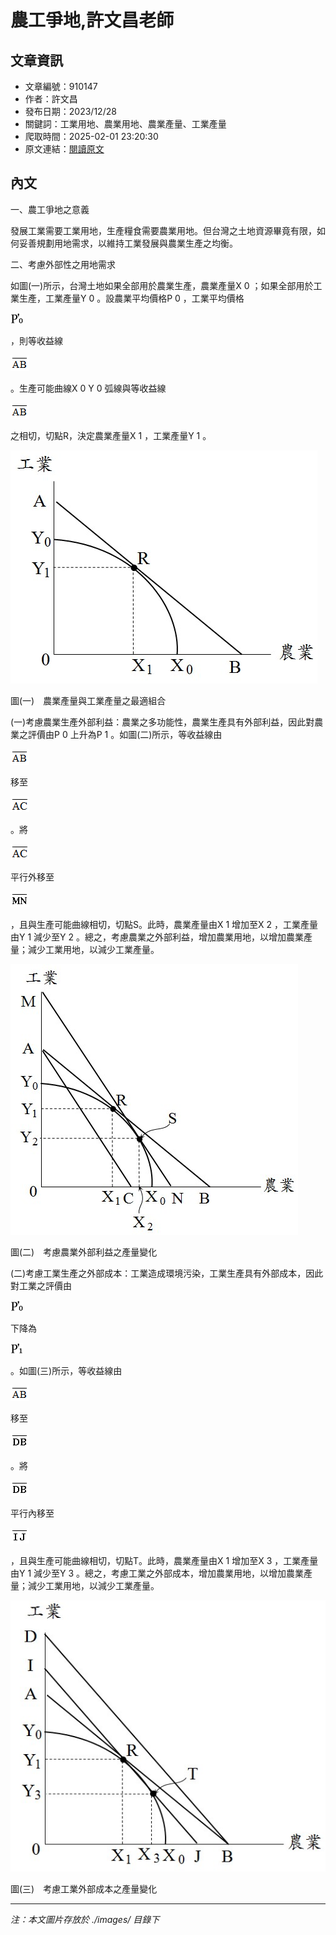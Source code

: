 # 農工爭地,許文昌老師

## 文章資訊
- 文章編號：910147
- 作者：許文昌
- 發布日期：2023/12/28
- 關鍵詞：工業用地、農業用地、農業產量、工業產量
- 爬取時間：2025-02-01 23:20:30
- 原文連結：[閱讀原文](https://real-estate.get.com.tw/Columns/detail.aspx?no=910147)

## 內文


一、農工爭地之意義


發展工業需要工業用地，生產糧食需要農業用地。但台灣之土地資源畢竟有限，如何妥善規劃用地需求，以維持工業發展與農業生產之均衡。


二、考慮外部性之用地需求


如圖(一)所示，台灣土地如果全部用於農業生產，農業產量X
0
；如果全部用於工業生產，工業產量Y
0
。設農業平均價格P
0
，工業平均價格

![圖片](./images/910147_fdf638067d6cb234e605bb5e0035f019.png)

，則等收益線

![圖片](./images/910147_19b9245b397fa5fe99b2f9b107298a0a.png)

。生產可能曲線X
0
Y
0
弧線與等收益線

![圖片](./images/910147_19b9245b397fa5fe99b2f9b107298a0a.png)

之相切，切點R，決定農業產量X
1
，工業產量Y
1
。



![圖片](./images/910147_f24fc2e65aad3b666a777b7682197473.jpg)



圖(一)　農業產量與工業產量之最適組合


(一)考慮農業生產外部利益：農業之多功能性，農業生產具有外部利益，因此對農業之評價由P
0
上升為P
1
。如圖(二)所示，等收益線由

![圖片](./images/910147_19b9245b397fa5fe99b2f9b107298a0a.png)

移至

![圖片](./images/910147_0f41a847be71bfefede897b1d0ba0c25.png)

。將

![圖片](./images/910147_0f41a847be71bfefede897b1d0ba0c25.png)

平行外移至

![圖片](./images/910147_b40d150ad4c8d7cb81d21de1ff051aa2.png)

，且與生產可能曲線相切，切點S。此時，農業產量由X
1
增加至X
2
，工業產量由Y
1
減少至Y
2
。總之，考慮農業之外部利益，增加農業用地，以增加農業產量；減少工業用地，以減少工業產量。



![圖片](./images/910147_db6a038cef91b7ff9db573143c7d61ee.jpg)



圖(二)　考慮農業外部利益之產量變化


(二)考慮工業生產之外部成本：工業造成環境污染，工業生產具有外部成本，因此對工業之評價由

![圖片](./images/910147_fdf638067d6cb234e605bb5e0035f019.png)

下降為

![圖片](./images/910147_e466d7ed2e40561f679d9b0c9b2f72e4.png)

。如圖(三)所示，等收益線由

![圖片](./images/910147_19b9245b397fa5fe99b2f9b107298a0a.png)

移至

![圖片](./images/910147_843c4b430c69d0c830953c0316903d71.png)

。將

![圖片](./images/910147_843c4b430c69d0c830953c0316903d71.png)

平行內移至

![圖片](./images/910147_5dcfbebbf84068bc280baf28c38f81fe.png)

，且與生產可能曲線相切，切點T。此時，農業產量由X
1
增加至X
3
，工業產量由Y
1
減少至Y
3
。總之，考慮工業之外部成本，增加農業用地，以增加農業產量；減少工業用地，以減少工業產量。



![圖片](./images/910147_a8f5015500abfa50ef509ba69066adf1.jpg)



圖(三)　考慮工業外部成本之產量變化

---
*注：本文圖片存放於 ./images/ 目錄下*
